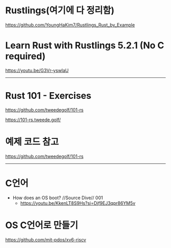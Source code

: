 # Rustlings(여기에 다 정리함)

https://github.com/YoungHaKim7/Rustlings_Rust_by_Example


# Learn Rust with Rustlings 5.2.1 (No C required)

https://youtu.be/G3Vr-yswlaU

<hr>

# Rust 101 - Exercises

https://github.com/tweedegolf/101-rs

https://101-rs.tweede.golf/


# 예제 코드 참고 

https://github.com/tweedegolf/101-rs

<hr>

# C언어 

- How does an OS boot? //Source Dive// 001
  - https://youtu.be/KkenLT8S9Hs?si=Djf9EJ3qpr86YM5v

# OS C언어로 만들기 
https://github.com/mit-pdos/xv6-riscv
